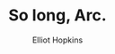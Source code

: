 ---
layout: post
title: "So long, Arc."
link: "https://elliothopkins.com/posts/bye-arc-hello-zen"
author: " Elliot Hopkins"
published_date: "19/02/2025"
description: "Arc has been dethroned by the Zen Browser."
language: "en"
categories: 
   - Liens
tags: "app navigateur"
og-tags: "app navigateur"
permalink: /:categories/:year/:month/:day/:title/
---